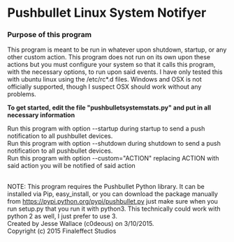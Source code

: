 <h1>Pushbullet Linux System Notifyer</h1>

<p>

<h3> Purpose of this program </h3>
This program is meant to be run in whatever upon shutdown, startup, or any other custom action.  This program does not run on its own upon these actions but you must configure your system so that it calls this program, with the necessary options, to run upon said events.
I have only tested this with ubuntu linux using the /etc/rc*.d files.  Windows and OSX is not officially supported, though I suspect OSX should work without any problems.
<br />

<b>To get started, edit the file "pushbulletsystemstats.py" and put in all necessary information</b>
<br />

Run this program with option --startup during startup to send a push notification to all pushbullet devices. <br />
Run this program with option --shutdown during shutdown to send a push notification to all pushbullet devices. <br />
Run this program with option --custom="ACTION" replacing ACTION with said action you will be notified of said action <br />
<br />

NOTE: This program requires the Pushbullet Python library.  It can be installed via Pip, easy_install, or you can download the package manually from
https://pypi.python.org/pypi/pushbullet.py just make sure when you run setup.py that you run it with python3.  This technically could work with python 2 as well, I just prefer to use 3.
<br />
Created by Jesse Wallace (c0deous) on 3/10/2015.<br />
Copyright (c) 2015 Finaleffect Studios
</p>

